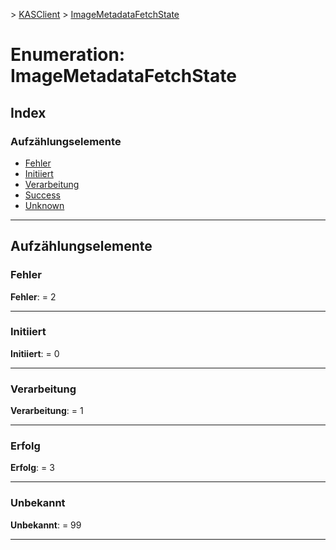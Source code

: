 [](../README.md) > [KASClient](../modules/kasclient.md) > [ImageMetadataFetchState](../enums/kasclient.imagemetadatafetchstate.md)

# <a name="enumeration-imagemetadatafetchstate"></a>Enumeration: ImageMetadataFetchState

## <a name="index"></a>Index 

### <a name="enumeration-members"></a>Aufzählungselemente

* [Fehler](kasclient.imagemetadatafetchstate.md#failure)
* [Initiiert](kasclient.imagemetadatafetchstate.md#initiated)
* [Verarbeitung](kasclient.imagemetadatafetchstate.md#processing)
* [Success](kasclient.imagemetadatafetchstate.md#success)
* [Unknown](kasclient.imagemetadatafetchstate.md#unknown)

---

## <a name="enumeration-members"></a>Aufzählungselemente

<a id="failure"></a>

###  <a name="failure"></a>Fehler

**Fehler**: = 2

___
<a id="initiated"></a>

###  <a name="initiated"></a>Initiiert

**Initiiert**: = 0

___
<a id="processing"></a>

###  <a name="processing"></a>Verarbeitung

**Verarbeitung**: = 1

___
<a id="success"></a>

###  <a name="success"></a>Erfolg

**Erfolg**: = 3

___
<a id="unknown"></a>

###  <a name="unknown"></a>Unbekannt

**Unbekannt**: = 99

___

